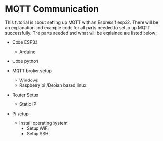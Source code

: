 # MQTT Communication
This tutorial is about setting up MQTT with an Espressif esp32. There will be an explanation and example code for all parts needed to setup up MQTT successfully.
The parts needed and what will be explained are listed below;



 - Code ESP32
	 - Arduino

- Code python


- MQTT broker setup
	- Windows
	- Raspberry pi /Debian based linux

- Router Setup
	- Static IP


- Pi setup
	- Install operating system
		- Setup WiFi
		- Setup SSH



 






 

